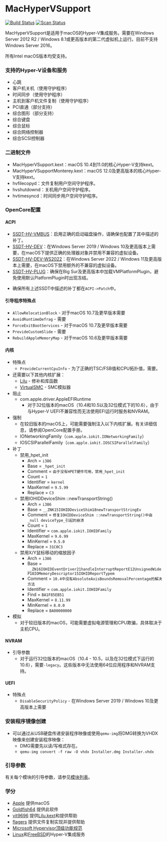 MacHyperVSupport
================

[![Build Status](https://github.com/acidanthera/MacHyperVSupport/workflows/CI/badge.svg?branch=master)](https://github.com/acidanthera/MacHyperVSupport/actions) [![Scan Status](https://scan.coverity.com/projects/23212/badge.svg?flat=1)](https://scan.coverity.com/projects/23212)

MacHyperVSupport是适用于macOS的Hyper-V集成服务。需要在Windows Server 2012 R2 / Windows 8.1或更高版本的第二代虚拟机上运行。目前不支持Windows Server 2016。

所有Intel macOS版本均受支持。

### 支持的Hyper-V设备和服务
- 心跳
- 客户机关机（使用守护程序）
- 时间同步（使用守护程序）
- 主机到客户机文件复制（使用守护程序）
- PCI直通（部分支持）
- 综合图形（部分支持）
- 综合键盘
- 综合鼠标
- 综合网络控制器
- 综合SCSI控制器

### 二进制文件
- MacHyperVSupport.kext：macOS 10.4到11.0的核心Hyper-V支持kext。
- MacHyperVSupportMonterey.kext：macOS 12.0及更高版本的核心Hyper-V支持kext。
- hvfilecopyd：文件复制用户空间守护程序。
- hvshutdownd：关机用户空间守护程序。
- hvtimesyncd：时间同步用户空间守护程序。

### OpenCore配置
#### ACPI
- [SSDT-HV-VMBUS](https://github.com/acidanthera/OpenCorePkg/blob/master/Docs/AcpiSamples/Source/SSDT-HV-VMBUS.dsl)：启用正确的启动磁盘操作，请确保也配置了其中描述的补丁。
- [SSDT-HV-DEV](https://github.com/acidanthera/OpenCorePkg/blob/master/Docs/AcpiSamples/Source/SSDT-HV-DEV.dsl)：在Windows Server 2019 / Windows 10及更高版本上需要，在macOS下提供正确的处理器对象并禁用不兼容的虚拟设备。
- [SSDT-HV-DEV-WS2022](https://github.com/acidanthera/OpenCorePkg/blob/master/Docs/AcpiSamples/Source/SSDT-HV-DEV-WS2022.dsl)：在Windows Server 2022 / Windows 11及更高版本上需要，在macOS下禁用额外的不兼容的虚拟设备。
- [SSDT-HV-PLUG](https://github.com/acidanthera/OpenCorePkg/blob/master/Docs/AcpiSamples/Source/SSDT-HV-PLUG.dsl)：确保在Big Sur及更高版本中加载VMPlatformPlugin，避免使用默认PlatformPlugin时出现冻结。
* 确保所有上述SSDT中描述的补丁都在`ACPI->Patch`中。

#### 引导程序特殊点
- `AllowRelocationBlock` - 对于macOS 10.7及更早版本需要
- `AvoidRuntimeDefrag` - 需要
- `ForceExitBootServices` - 对于macOS 10.7及更早版本需要
- `ProvideCustomSlide` - 需要
- `RebuildAppleMemoryMap` - 对于macOS 10.6及更早版本需要

#### 内核
- 特殊点
  - `ProvideCurrentCpuInfo` - 为了正确的TSC/FSB值和CPU拓扑值，需要。
- 还需要以下其他内核扩展：
  - [Lilu](https://github.com/acidanthera/Lilu) - 修补和库函数
  - [VirtualSMC](https://github.com/acidanthera/VirtualSMC) - SMC模拟器
- 阻止
  - com.apple.driver.AppleEFIRuntime
    - 对于32位版本的macOS（10.4和10.5以及32位模式下的10.6），由于与Hyper-V UEFI不兼容性而无法使用EFI运行时服务和NVRAM。
- 强制
  - 在较旧版本的macOS上，可能需要强制注入以下内核扩展。有关详细信息，请参阅OpenCore配置手册。
  - IONetworkingFamily（`com.apple.iokit.IONetworkingFamily`）
  - IOSCSIParallelFamily（`com.apple.iokit.IOSCSIParallelFamily`）
- 补丁
  - 禁用_hpet_init
    - Arch = `i386`
    - Base = `_hpet_init`
    - Comment = `由于没有HPET硬件可用，禁用_hpet_init`
    - Count = `1`
    - Identifier = `kernel`
    - MaxKernel = `9.5.99`
    - Replace = `C3`
  - 禁用IOHIDDeviceShim ::newTransportString()
    - Arch = `i386`
    - Base = `__ZNK15IOHIDDeviceShim18newTransportStringEv`
    - Comment = `修复IOHIDDeviceShim ::newTransportString()中由_null deviceType_引起的崩溃`
    - Count = `1`
    - Identifier = `com.apple.iokit.IOHIDFamily`
    - MaxKernel = `9.6.99`
    - MinKernel = `9.5.0`
    - Replace = `31C0C3`
  - 禁用X/Y鼠标移动的缩放因子
    - Arch = `i386`
    - Base = `__ZN16IOHIDEventDriver21handleInterruptReportE12UnsignedWideP18IOMemoryDescriptor15IOHIDReportTypem`
    - Comment = `10.4中没有AbsoluteAxisBoundsRemovalPercentage的解决方法`
    - Identifier = `com.apple.iokit.IOHIDFamily`
    - Find = `BA1F85EB51`
    - MaxKernel = `8.11.99`
    - MinKernel = `8.0.0`
    - Replace = `BA00000000`
- 模拟
  - 对于较旧版本的macOS，可能需要虚拟电源管理和CPU欺骗，具体取决于主机CPU。

#### NVRAM
- 引导参数
  - 对于运行32位版本的macOS（10.4 - 10.5，以及在32位模式下运行的10.6），需要`-legacy`。这些版本中无法使用64位应用程序和NVRAM支持。

#### UEFI
- 特殊点
  - `DisableSecurityPolicy` - 在Windows Server 2019 / Windows 10及更高版本上需要

### 安装程序镜像创建
- 可以通过从USB硬盘传递安装程序映像或使用`qemu-img`将DMG转换为VHDX映像来创建安装程序映像：
  - DMG需要先以读/写格式存在。
  - `qemu-img convert -f raw -O vhdx Installer.dmg Installer.vhdx`

### 引导参数
有关每个模块的引导参数，请参见[模块列表](Docs/modules_zh.md)。

### 学分
- [Apple](https://www.apple.com) 提供macOS
- [Goldfish64](https://github.com/Goldfish64) 提供此软件
- [vit9696](https://github.com/vit9696) 提供[Lilu.kext](https://github.com/acidanthera/Lilu)和提供帮助
- [flagers](https://github.com/flagersgit) 提供文件复制实现并提供帮助
- [Microsoft Hypervisor顶级功能规范](https://learn.microsoft.com/en-us/virtualization/hyper-v-on-windows/reference/tlfs)
- [Linux](https://github.com/torvalds/linux/tree/master/drivers/hv)和[FreeBSD](https://github.com/freebsd/freebsd-src/tree/main/sys/dev/hyperv)的Hyper-V集成服务

